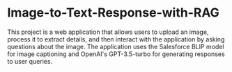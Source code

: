 # Image-to-Text-Response-with-RAG
This project is a web application that allows users to upload an image, process it to extract details, and then interact with the application by asking questions about the image. The application uses the Salesforce BLIP model for image captioning and OpenAI's GPT-3.5-turbo for generating responses to user queries.
